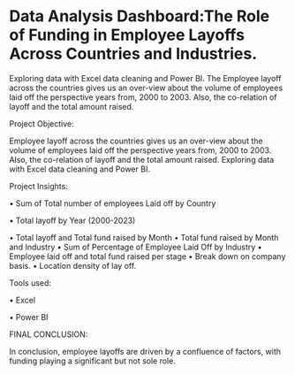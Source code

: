 # Data Analysis Dashboard:The Role of Funding in Employee Layoffs Across Countries and Industries.
Exploring data with Excel data cleaning  and Power BI. 
The Employee layoff across the countries gives us an over-view about the volume of employees laid off the perspective years from, 2000 to 2003. Also, the co-relation of layoff and the total amount raised.

 Project Objective:
 
 Employee layoff across the countries gives us an over-view about the volume of employees laid off the perspective years from, 2000 to 2003. 
 Also, the co-relation of layoff and the total amount raised. Exploring data with Excel data cleaning and Power BI.

Project Insights:

•	Sum of Total number of employees Laid off by Country

•	Total layoff by Year (2000-2023)

•	Total layoff and Total fund raised by Month
•	Total fund raised by Month and Industry
•	Sum of Percentage of Employee Laid Off by Industry
•	Employee laid off and total fund raised per stage
•	Break down on company basis.
•	Location density of lay off.

Tools used:

•	Excel

•	Power BI

FINAL CONCLUSION:

In conclusion, employee layoffs are driven by a confluence of factors, with funding playing a significant but not sole role.
